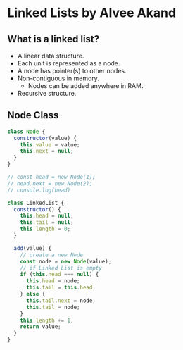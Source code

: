 # Linked Lists by Alvee Akand

## What is a linked list?

- A linear data structure.
- Each unit is represented as a node.
- A node has pointer(s) to other nodes.
- Non-contiguous in memory.
  - Nodes can be added anywhere in RAM.
- Recursive structure.

## Node Class

```js
class Node {
  constructor(value) {
    this.value = value;
    this.next = null;
  }
}

// const head = new Node(1);
// head.next = new Node(2);
// console.log(head)

class LinkedList {
  constructor() {
    this.head = null;
    this.tail = null;
    this.length = 0;
  }

  add(value) {
    // create a new Node
    const node = new Node(value);
    // if Linked List is empty
    if (this.head === null) {
      this.head = node;
      this.tail = this.head;
    } else {
      this.tail.next = node;
      this.tail = node;
    }
    this.length += 1;
    return value;
  }
}
```